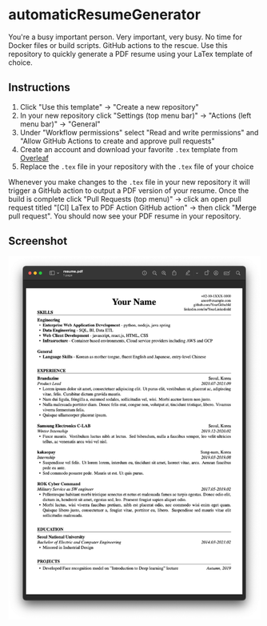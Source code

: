 # automaticResumeGenerator

You're a busy important person. Very important, very busy. No time for Docker files or build scripts. GitHub actions to the rescue. Use this repository to quickly generate a PDF resume using your LaTex template of choice.

## Instructions

1. Click "Use this template" -> "Create a new repository"
2. In your new repository click "Settings (top menu bar)" -> "Actions (left menu bar)" -> "General" 
3. Under "Workflow permissions" select "Read and write permissions" and "Allow GitHub Actions to create and approve pull requests"
4. Create an account and download your favorite `.tex` template from [Overleaf](https://www.overleaf.com/latex/templates/tagged/cv)
5. Replace the `.tex` file in your repository with the `.tex` file of your choice

Whenever you make changes to the `.tex` file in your new repository it will trigger a GitHub action to output a PDF version of your resume. Once the build is complete click "Pull Requests (top menu)" -> click an open pull request titled "[CI] LaTex to PDF Action GitHub action" -> then click "Merge pull request". You should now see your PDF resume in your repository.

## Screenshot

![Screenshot of LaTeX to PDF resume](resume-screenshot.png?raw=true "LaTex to PDF Resume Screenshot")
